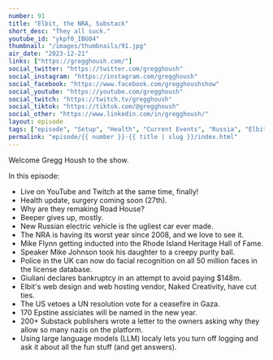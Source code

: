```yaml
---
number: 91
title: "Elbit, the NRA, Substack"
short_desc: "They all suck."
youtube_id: "ykpf0_IBG04"
thumbnail: "/images/thumbnails/91.jpg"
air_date: "2023-12-21"
links: ["https://gregghoush.com/"]
social_twitter: "https://twitter.com/gregghoush"
social_instagram: "https://instagram.com/gregghoush"
social_facebook: "https://www.facebook.com/gregghoushshow"
social_youtube: "https://youtube.com/gregghoush"
social_twitch: "https://twitch.tv/gregghoush"
social_tiktok: "https://tiktok.com/@gregghoush"
social_other: "https://www.linkedin.com/in/gregghoush/"
layout: episode
tags: ["episode", "Setup", "Health", "Current Events", "Russia", "Elbit"]
permalink: "episode/{{ number }}-{{ title | slug }}/index.html"
---
```


Welcome Gregg Housh to the show.

In this episode:

- Live on YouTube and Twitch at the same time, finally!
- Health update, surgery coming soon (27th).
- Why are they remaking Road House?
- Beeper gives up, mostly.
- New Russian electric vehicle is the ugliest car ever made.
- The NRA is having its worst year since 2008, and we love to see it.
- Mike Flynn getting inducted into the Rhode Island Heritage Hall of Fame.
- Speaker Mike Johnson took his daughter to a creepy purity ball.
- Police in the UK can now do facial recognition on all 50 million faces in the license database.
- Giuliani declares bankruptcy in an attempt to avoid paying $148m.
- Elbit's web design and web hosting vendor, Naked Creativity, have cut ties.
- The US vetoes a UN resolution vote for a ceasefire in Gaza.
- 170 Epstine assiciates will be named in the new year.
- 200+ Substack publishers wrote a letter to the owners asking why they allow so many nazis on the platform.
- Using large language models (LLM) localy lets you turn off logging and ask it about all the fun stuff (and get answers).
